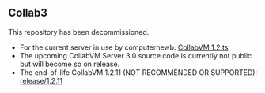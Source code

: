 ## Collab3

This repository has been decommissioned.

* For the current server in use by computernewb: [CollabVM 1.2.ts](https://github.com/computernewb/collabvm-1.2.ts)
* The upcoming CollabVM Server 3.0 source code is currently not public but will become so on release.
* The end-of-life CollabVM 1.2.11 (NOT RECOMMENDED OR SUPPORTED): [release/1.2.11](https://github.com/computernewb/collab3/tree/release/1.2.11)
